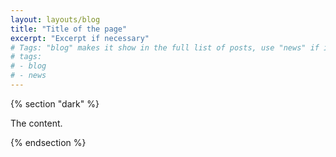 ```yaml
---
layout: layouts/blog
title: "Title of the page"
excerpt: "Excerpt if necessary"
# Tags: "blog" makes it show in the full list of posts, use "news" if it should additionally be shown under "news" on the start page.
# tags:
# - blog
# - news
---
```


{% section "dark" %}

The content.

{% endsection %}
